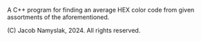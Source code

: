 A C++ program for finding an average HEX color code from given assortments of the aforementioned.

(C) Jacob Namyslak, 2024. All rights reserved.

